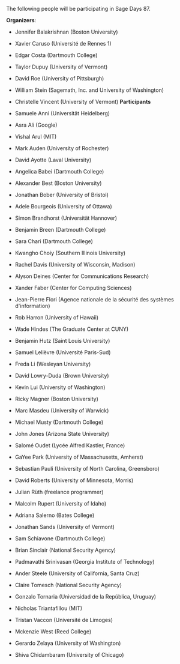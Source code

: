 
The following people will be participating in Sage Days 87. 

**Organizers**: 

* Jennifer Balakrishnan (Boston University) 
* Xavier Caruso (Université de Rennes 1) 
* Edgar Costa (Dartmouth College) 
* Taylor Dupuy (University of Vermont) 
* David Roe (University of Pittsburgh) 
* William Stein (Sagemath, Inc. and University of Washington) 
* Christelle Vincent (University of Vermont) 
**Participants** 

* Samuele Anni (Universität Heidelberg) 
* Asra Ali (Google) 
* Vishal Arul (MIT) 
* Mark Auden (University of Rochester) 
* David Ayotte (Laval University) 
* Angelica Babei (Dartmouth College) 
* Alexander Best (Boston University) 
* Jonathan Bober (University of Bristol) 
* Adele Bourgeois (University of Ottawa) 
* Simon Brandhorst (Universität Hannover) 
* Benjamin Breen (Dartmouth College) 
* Sara Chari (Dartmouth College) 
* Kwangho Choiy (Southern Illinois University) 
* Rachel Davis (University of Wisconsin, Madison) 
* Alyson Deines (Center for Communications Research) 
* Xander Faber (Center for Computing Sciences) 
* Jean-Pierre Flori (Agence nationale de la sécurité des systèmes d'information) 
* Rob Harron (University of Hawaii) 
* Wade Hindes (The Graduate Center at CUNY) 
* Benjamin Hutz (Saint Louis University) 
* Samuel Lelièvre (Université Paris-Sud) 
* Freda Li (Wesleyan University) 
* David Lowry-Duda (Brown University) 
* Kevin Lui (University of Washington) 
* Ricky Magner (Boston University) 
* Marc Masdeu (University of Warwick) 
* Michael Musty (Dartmouth College) 
* John Jones (Arizona State University) 
* Salomé Oudet (Lycée Alfred Kastler, France) 
* GaYee Park (University of Massachusetts, Amherst) 
* Sebastian Pauli (University of North Carolina, Greensboro) 
* David Roberts (University of Minnesota, Morris) 
* Julian Rüth (freelance programmer) 
* Malcolm Rupert (University of Idaho) 
* Adriana Salerno (Bates College) 
* Jonathan Sands (University of Vermont) 
* Sam Schiavone (Dartmouth College) 
* Brian Sinclair (National Security Agency) 
* Padmavathi Srinivasan (Georgia Institute of Technology) 
* Ander Steele (University of California, Santa Cruz) 
* Claire Tomesch (National Security Agency) 
* Gonzalo Tornaria (Universidad de la República, Uruguay) 
* Nicholas Triantafillou (MIT) 
* Tristan Vaccon (Université de Limoges) 
* Mckenzie West (Reed College) 
* Gerardo Zelaya (University of Washington) 
* Shiva Chidambaram (University of Chicago) 